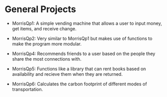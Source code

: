 # General Projects

- MorrisQp1: A simple vending machine that allows a user to input money, get items, and receive change. 

- MorrisQp2: Very similar to MorrisQp1 but makes use of functions to make the program more modular.

- MorrisQp4: Recommends friends to a user based on the people they share the most connections with.

- MorrisQp5: Functions like a library that can rent books based on availability and recieve them when they are returned.

- MorrisQp6: Calculates the carbon footprint of different modes of transportation. 


